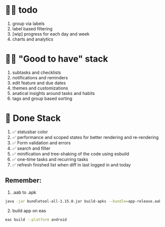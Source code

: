 # 🏃‍♂️ todo

1. group via labels
2. label based filtering
3. [wip] progress for each day and week
4. charts and analytics

# 🤷‍♂️ "Good to have" stack

1. subtasks and checklists
2. notifications and reminders
3. edit feature and due dates
4. themes and customizations
5. anatical insights around tasks and habits
6. tags and group based sorting

# 👏 Done Stack

1. ✅ statusbar color
2. ✅ performance and scoped states for better rendering and re-rendering
3. ✅ Form validation and errors
4. ✅ search and filter
5. ✅ minification and tree-shaking of the code using esbuild
6. ✅ one-time tasks and recurring tasks
7. ✅ refresh finished list when diff in last logged in and today

## Remember:

1. .aab to .apk

```bash
java -jar bundletool-all-1.15.0.jar build-apks --bundle=app-release.aab --output=app-release.apks --mode=universal
```

2. build app on eas

```bash
eas build --platform android
```

